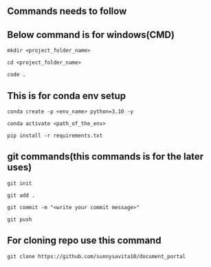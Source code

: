 ## Commands needs to follow

## Below command is for windows(CMD)

```
mkdir <project_folder_name>
```

```
cd <project_folder_name>
```

```
code .
```

## This is for conda env setup

```
conda create -p <env_name> python=3.10 -y
```

```
conda activate <path_of_the_env>
```

```
pip install -r requirements.txt
```

## git commands(this commands is for the later uses)

```
git init
```

```
git add .
```

```
git commit -m "<write your commit message>"
```

```
git push
```

## For cloning repo use this command
```
git clone https://github.com/sunnysavita10/document_portal
```

